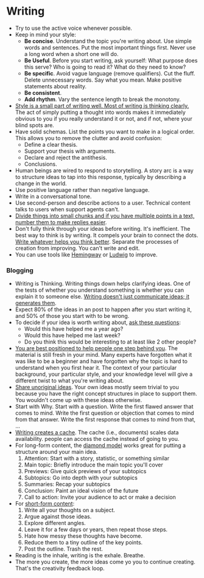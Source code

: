 # Writing

- Try to use the active voice whenever possible.
- Keep in mind your style:
  - **Be concise**. Understand the topic you're writing about. Use simple words and sentences. Put the most important things first. Never use a long word when a short one will do.
  - **Be Useful**. Before you start writing, ask yourself: What purpose does this serve? Who is going to read it? What do they need to know?
  - **Be specific**. Avoid vague language (remove qualifiers). Cut the fluff. Delete unnecessary words. Say what you mean. Make positive statements about reality.
  - **Be consistent**.
  - **Add rhythm**. Vary the sentence length to break the monotony.
- [Style is a small part of writing well. Most of writing is thinking clearly.](https://www.julian.com/guide/write/intro) The act of simply putting a thought into words makes it immediately obvious to you if you really understand it or not, and if not, where your blind spots are.
- Have solid schemas. List the points you want to make in a logical order. This allows you to remove the clutter and avoid confusion:
  - Define a clear thesis.
  - Support your thesis with arguments.
  - Declare and reject the antithesis.
  - Conclusions.
- Human beings are wired to respond to storytelling. A story arc is a way to structure ideas to tap into this response, typically by describing a change in the world.
- Use positive language rather than negative language.
- Write in a conversational tone.
- Use second-person and describe actions to a user. Technical content talks to users when support agents can't.
- [Divide things into small chunks and if you have multiple points in a text, number them to make replies easier](https://slatestarcodex.com/2016/02/20/writing-advice/).
- Don't fully think through your ideas before writing. It's inefficient. The best way to think is by writing. It compels your brain to connect the dots. [Write whatever helps you think better](https://twitter.com/eugeneyan/status/1256828197410201601). Separate the processes of creation from improving. You can't write and edit.
- You can use tools like [Hemingway](http://www.hemingwayapp.com/) or [Ludwig](https://ludwig.guru/) to improve.

### Blogging

- Writing is Thinking. Writing things down helps clarifying ideas. One of the tests of whether you understand something is whether you can explain it to someone else. [Writing doesn't just communicate ideas; it generates them](http://www.paulgraham.com/writing44.html).
- Expect 80% of the ideas in an post to happen after you start writing it, and 50% of those you start with to be wrong.
- To decide if your idea is worth writing about, [ask these questions](https://jvns.ca/blog/2016/05/22/how-do-you-write-blog-posts/):
  - Would this have helped me a year ago?
  - Would this have helped me last week?
  - Do you think this would be interesting to at least like 2 other people?
- [You are best positioned to help people one step behind you](https://medium.com/@racheltho/why-you-yes-you-should-blog-7d2544ac1045). The material is still fresh in your mind. Many experts have forgotten what it was like to be a beginner and have forgotten why the topic is hard to understand when you first hear it. The context of your particular background, your particular style, and your knowledge level will give a different twist to what you're writing about.
- [Share unoriginal ideas](https://guzey.com/personal/why-have-a-blog/). Your own ideas mostly seem trivial to you because you have the right concept structures in place to support them. You wouldn't come up with these ideas otherwise.
- Start with Why. Start with a question. Write the first flawed answer that comes to mind. Write the first question or objection that comes to mind from that answer. Write the first response that comes to mind from that, ...
- [Writing creates a cache](https://twitter.com/eugeneyan/status/1256828203840073728). The cache (i.e., documents) scales data availability. people can access the cache instead of going to you.
- For long-form content, the [diamond model](https://dropbox.design/article/mental-models-for-designers) works great for putting a structure around your main idea.
  1. Attention: Start with a story, statistic, or something similar
  1. Main topic: Briefly introduce the main topic you'll cover
  1. Previews: Give quick previews of your subtopics
  1. Subtopics: Go into depth with your subtopics
  1. Summaries: Recap your subtopics
  1. Conclusion: Paint an ideal vision of the future
  1. Call to action: Invite your audience to act or make a decision
- For [short-form content](https://sivers.org/7):
  1. Write all your thoughts on a subject.
  1. Argue against those ideas.
  1. Explore different angles.
  1. Leave it for a few days or years, then repeat those steps.
  1. Hate how messy these thoughts have become.
  1. Reduce them to a tiny outline of the key points.
  1. Post the outline. Trash the rest.
- Reading is the inhale, writing is the exhale. Breathe.
- The more you create, the more ideas come yo you to continue creating. That's the creativity feedback loop.
